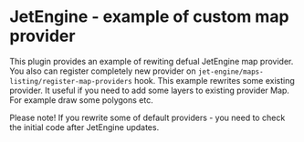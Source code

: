 # JetEngine - example of custom map provider

This plugin provides an example of rewiting defual JetEngine map provider. You also can register completely new provider on `jet-engine/maps-listing/register-map-providers` hook. This example rewrites some existing provider. It useful if you need to add some layers to existing provider Map. For example draw some polygons etc.

Please note! If you rewrite some of default providers - you need to check the initial code after JetEngine updates.
